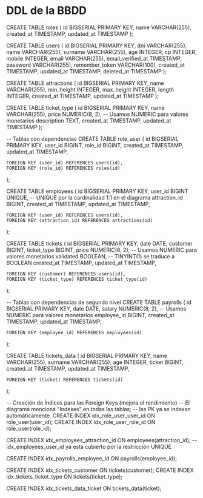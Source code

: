 # DDL de la BBDD  
CREATE TABLE roles (
id BIGSERIAL PRIMARY KEY,
name VARCHAR(255),
created_at TIMESTAMP,
updated_at TIMESTAMP
);

CREATE TABLE users (
id BIGSERIAL PRIMARY KEY,
dni VARCHAR(255),
name VARCHAR(255),
surname VARCHAR(255),
age INTEGER,
cp INTEGER,
mobile INTEGER,
email VARCHAR(255),
email_verified_at TIMESTAMP,
password VARCHAR(255),
remember_token VARCHAR(100),
created_at TIMESTAMP,
updated_at TIMESTAMP,
deleted_at TIMESTAMP
);

CREATE TABLE attractions (
id BIGSERIAL PRIMARY KEY,
name VARCHAR(255),
min_height INTEGER,
max_height INTEGER,
length INTEGER,
created_at TIMESTAMP,
updated_at TIMESTAMP
);

CREATE TABLE ticket_type (
id BIGSERIAL PRIMARY KEY,
name VARCHAR(255),
price NUMERIC(8, 2), -- Usamos NUMERIC para valores monetarios
description TEXT,
created_at TIMESTAMP,
updated_at TIMESTAMP
);

-- Tablas con dependencias
CREATE TABLE role_user (
id BIGSERIAL PRIMARY KEY,
user_id BIGINT,
role_id BIGINT,
created_at TIMESTAMP,
updated_at TIMESTAMP,

    FOREIGN KEY (user_id) REFERENCES users(id),
    FOREIGN KEY (role_id) REFERENCES roles(id)
);

CREATE TABLE employees (
id BIGSERIAL PRIMARY KEY,
user_id BIGINT UNIQUE, -- UNIQUE por la cardinalidad 1:1 en el diagrama
attraction_id BIGINT,
created_at TIMESTAMP,
updated_at TIMESTAMP,

    FOREIGN KEY (user_id) REFERENCES users(id),
    FOREIGN KEY (attraction_id) REFERENCES attractions(id)
);

CREATE TABLE tickets (
id BIGSERIAL PRIMARY KEY,
date DATE,
customer BIGINT,
ticket_type BIGINT,
price NUMERIC(8, 2), -- Usamos NUMERIC para valores monetarios
validated BOOLEAN,   -- TINYINT(1) se traduce a BOOLEAN
created_at TIMESTAMP,
updated_at TIMESTAMP,

    FOREIGN KEY (customer) REFERENCES users(id),
    FOREIGN KEY (ticket_type) REFERENCES ticket_type(id)
);

-- Tablas con dependencias de segundo nivel
CREATE TABLE payrolls (
id BIGSERIAL PRIMARY KEY,
date DATE,
salary NUMERIC(8, 2), -- Usamos NUMERIC para valores monetarios
employee_id BIGINT,
created_at TIMESTAMP,
updated_at TIMESTAMP,

    FOREIGN KEY (employee_id) REFERENCES employees(id)
);

CREATE TABLE tickets_data (
id BIGSERIAL PRIMARY KEY,
name VARCHAR(255),
surname VARCHAR(255),
age INTEGER,
ticket BIGINT,
created_at TIMESTAMP,
updated_at TIMESTAMP,

    FOREIGN KEY (ticket) REFERENCES tickets(id)
);

-- Creación de Índices para las Foreign Keys (mejora el rendimiento)
-- El diagrama menciona "Indexes" en todas las tablas;
-- las PK ya se indexan automáticamente.
CREATE INDEX idx_role_user_user_id ON role_user(user_id);
CREATE INDEX idx_role_user_role_id ON role_user(role_id);

CREATE INDEX idx_employees_attraction_id ON employees(attraction_id);
-- idx_employees_user_id ya está cubierto por la restricción UNIQUE

CREATE INDEX idx_payrolls_employee_id ON payrolls(employee_id);

CREATE INDEX idx_tickets_customer ON tickets(customer);
CREATE INDEX idx_tickets_ticket_type ON tickets(ticket_type);

CREATE INDEX idx_tickets_data_ticket ON tickets_data(ticket);